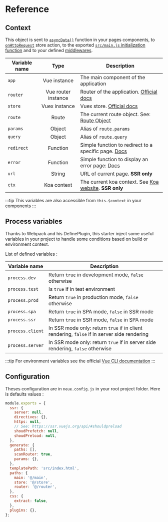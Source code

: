 # Reference

## Context

This object is sent to [`asyncData()`](/guide/ssr.html#async-data-on-page) function in your pages components,
to [`onHttpRequest`](/guide/ssr.html#onhttprequest-store-action) store action, to the exported [`src/main.js` initialization function](/guide/ssr.html#initialize-function)
and to your defined [middlewares](/guide/ssr.html#middlewares).

| Variable name |        Type         | Description                                                                                       |
| ------------- | :-----------------: | ------------------------------------------------------------------------------------------------- |
| `app`         |    Vue instance     | The main component of the application                                                             |
| `router`      | Vue router instance | Router of the application. [Official docs](https://router.vuejs.org/api)                          |
| `store`       |    Vuex instance    | Vuex store. [Official docs](https://vuex.vuejs.org/api)                                           |
| `route`       |        Route        | The current route object. See: [Route Object](https://router.vuejs.org/en/api/route-object.html)  |
| `params`      |       Object        | Alias of `route.params`                                                                           |
| `query`       |       Object        | Alias of `route.query`                                                                            |
| `redirect`    |      Function       | Simple function to redirect to a specific page. [Docs](/reference/helpers.html#redirect-function) |
| `error`       |      Function       | Simple function to display an error page: [Docs](/reference/helpers.html#error-function)          |
| `url`         |       String        | URL of current page. **SSR only**                                                                 |
| `ctx`         |     Koa context     | The current koa context. See [Koa website](https://koajs.com/#context). **SSR only**              |

:::tip
This variables are also accessible from `this.$context` in your components
:::

## Process variables

Thanks to Webpack and his DefinePlugin, this starter inject some useful variables in your
project to handle some conditions based on build or environment context.

List of defined variables :

| Variable name    | Description                                                                                 |
| ---------------- | ------------------------------------------------------------------------------------------- |
| `process.dev`    | Return `true` in development mode, `false` otherwise                                        |
| `process.test`   | Is `true` if in test environment                                                            |
| `process.prod`   | Return `true` in production mode, `false` otherwise                                         |
| `process.spa`    | Return `true` in SPA mode, `false` in SSR mode                                              |
| `process.ssr`    | Return `true` in SSR mode, `false` in SPA mode                                              |
| `process.client` | In SSR mode only: return `true` if in client rendering, `false` if in server side rendering |
| `process.server` | In SSR mode only: return `true` if in server side rendering, `false` otherwise              |

:::tip
For environment variables see the official [Vue CLI documentation](https://cli.vuejs.org/guide/mode-and-env.html)
:::

## Configuration

Theses configuration are in `neue.config.js` in your root project folder.
Here is defaults values :

```js
module.exports = {
  ssr: {
    server: null,
    directives: {},
    https: null,
    // See: https://ssr.vuejs.org/api/#shouldpreload
    shoudPrefetch: null,
    shoudPreload: null,
  },
  generate: {
    paths: [],
    scanRouter: true,
    params: {},
  },
  templatePath: 'src/index.html',
  paths: {
    main: '@/main',
    store: '@/store',
    router: '@/router',
  },
  css: {
    extract: false,
  },
  plugins: {},
};
```
